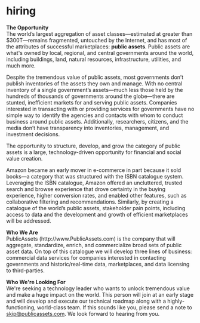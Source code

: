 # hiring

<b>The Opportunity</b><br>
The world’s largest aggregation of asset classes—estimated at greater than $300T—remains fragmented, untouched by the Internet, and has most of the attributes of successful marketplaces: <b>public assets</b>. Public assets are what's owned by local, regional, and central governments around the world, including buildings, land, natural resources, infrastructure, utilities, and much more.
<p>
Despite the tremendous value of public assets, most governments don’t publish inventories of the assets they own and manage. With no central inventory of a single government’s assets—much less those held by the hundreds of thousands of governments around the globe—there are stunted, inefficient markets for and serving public assets. Companies interested in transacting with or providing services for governments have no simple way to identify the agencies and contacts with whom to conduct business around public assets. Additionally, researchers, citizens, and the media don’t have transparency into inventories, management, and investment decisions.
<p>
The opportunity to structure, develop, and grow the category of public assets is a large, technology-driven opportunity for financial and social value creation.
<p>
Amazon became an early mover in e-commerce in part because it sold books—a category that was structured with the ISBN catalogue system. Leveraging the ISBN catalogue, Amazon offered an uncluttered, trusted search and browse experience that drove certainty in the buying experience, higher conversion rates, and enabled other features, such as collaborative filtering and recommendations. Similarly, by creating a catalogue of the world’s public assets, stakeholder pain points, including access to data and the development and growth of efficient marketplaces will be addressed.
<p>
<b>Who We Are</b><br>
PublicAssets (http://www.PublicAssets.com) is the company that will aggregate, standardize, enrich, and commercialize broad sets of public asset data. On top of this catalogue we will develop three lines of business: commercial data services for companies interested in contacting governments and historic/real-time data, marketplaces, and data licensing to third-parties.

<b>Who We're Looking For</b><br>
We're seeking a technology leader who wants to unlock tremendous value and make a huge impact on the world. This person will join at an early stage and will develop and execute our technical roadmap along with a highly-functioning, world-class team. If this sounds like you, please send a note to skip@publicassets.com. We look forward to hearing from you.
